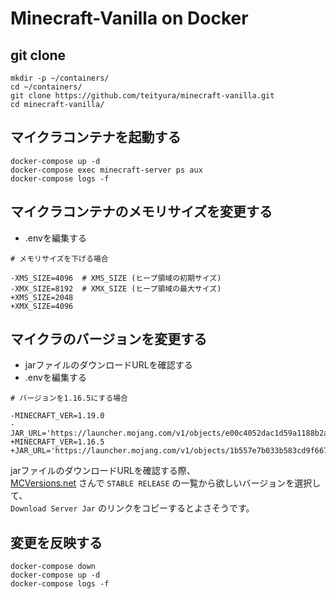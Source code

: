 # Minecraft-Vanilla on Docker

## git clone

```
mkdir -p ~/containers/
cd ~/containers/
git clone https://github.com/teityura/minecraft-vanilla.git
cd minecraft-vanilla/
```

## マイクラコンテナを起動する

```
docker-compose up -d
docker-compose exec minecraft-server ps aux
docker-compose logs -f
```

## マイクラコンテナのメモリサイズを変更する

- .envを編集する

``` diff:.env
# メモリサイズを下げる場合

-XMS_SIZE=4096  # XMS_SIZE (ヒープ領域の初期サイズ)
-XMX_SIZE=8192  # XMX_SIZE (ヒープ領域の最大サイズ)
+XMS_SIZE=2048
+XMX_SIZE=4096
```

## マイクラのバージョンを変更する

- jarファイルのダウンロードURLを確認する
- .envを編集する

``` diff:.env
# バージョンを1.16.5にする場合

-MINECRAFT_VER=1.19.0
-JAR_URL='https://launcher.mojang.com/v1/objects/e00c4052dac1d59a1188b2aa9d5a87113aaf1122/server.jar'
+MINECRAFT_VER=1.16.5
+JAR_URL='https://launcher.mojang.com/v1/objects/1b557e7b033b583cd9f66746b7a9ab1ec1673ced/server.jar'
```

jarファイルのダウンロードURLを確認する際、  
[MCVersions.net](https://mcversions.net/) さんで `STABLE RELEASE` の一覧から欲しいバージョンを選択して、  
`Download Server Jar` のリンクをコピーするとよさそうです。

## 変更を反映する

```
docker-compose down
docker-compose up -d
docker-compose logs -f
```
